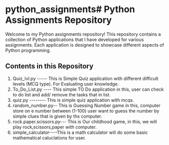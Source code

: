 # python_assignments# Python Assignments Repository

Welcome to my Python assignments repository! This repository contains a collection of Python applications that I have developed for various assignments. Each application is designed to showcase different aspects of Python programming.

## Contents in this Repository 

1. Quiz_lvl.py  ----- This is Simple Quiz application with different difficult levels (MCQ type). For Evaluating user knowledge.
2. To_Do_List.py ---- This simple TO Do application in this, user can check to do list and add/ remove the tasks that in list.
3. quiz.py   -------- This is simple quiz application with mcqs.
4. random_number.py-- This is Guessing Number game in this, computer store on e number between (1-100) user want to guess the number by simple clues that is given by ths computer.
5. rock.paper.scissors.py--- This is Our childhood game, in this, we will play rock,scissors,paper with computer.
6. simple_calculator----This is a math calculator will do some basic mathematical caluclations for user.




